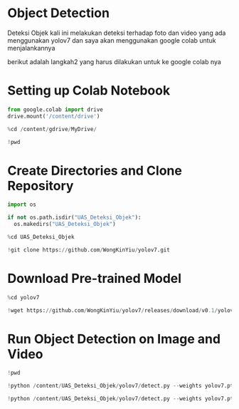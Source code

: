 # Object Detection
Deteksi Objek kali ini melakukan deteksi terhadap foto dan video yang ada menggunakan yolov7 dan saya akan menggunakan google colab untuk menjalankannya

berikut adalah langkah2 yang harus dilakukan untuk ke google colab nya

# Setting up Colab Notebook

```python
from google.colab import drive
drive.mount('/content/drive')
```

```python
%cd /content/gdrive/MyDrive/
```

```python
!pwd
```

# Create Directories and Clone Repository

```python
import os

if not os.path.isdir("UAS_Deteksi_Objek"):
  os.makedirs("UAS_Deteksi_Objek")
```

```python
%cd UAS_Deteksi_Objek
```

```python
!git clone https://github.com/WongKinYiu/yolov7.git
```


# Download Pre-trained Model

```python
%cd yolov7
```

```python
!wget https://github.com/WongKinYiu/yolov7/releases/download/v0.1/yolov7.pt
```


# Run Object Detection on Image and Video

```python
!pwd
```

```python
!python /content/UAS_Deteksi_Objek/yolov7/detect.py --weights yolov7.pt --conf 0.5 --img-size 640 --source /content/UAS_Deteksi_Objek/yolov7/1.jpeg
```

```python
!python /content/UAS_Deteksi_Objek/yolov7/detect.py --weights yolov7.pt --conf 0.5 --img-size 640 --source /content/UAS_Deteksi_Objek/yolov7/video1.mp4
```
